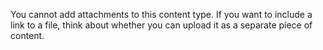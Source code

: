 You cannot add attachments to this content type. If you want to include a link to a file, think about whether you can upload it as a separate piece of content.